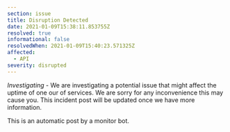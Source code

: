 ```yaml
---
section: issue
title: Disruption Detected
date: 2021-01-09T15:38:11.853755Z
resolved: true
informational: false
resolvedWhen: 2021-01-09T15:40:23.571325Z
affected:
  - API
severity: disrupted
---
```

*Investigating* - We are investigating a potential issue that might affect the uptime of one our of services. We are sorry for any inconvenience this may cause you. This incident post will be updated once we have more information.

This is an automatic post by a monitor bot.
        